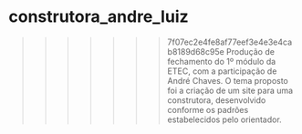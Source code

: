 # construtora_andre_luiz
>>>>>>> 7f07ec2e4fe8af77eef3e4e3e4cab8189d68c95e
Produção de fechamento do 1º módulo da ETEC, com a participação de André Chaves. O tema proposto foi a criação de um site para uma construtora, desenvolvido conforme os padrões estabelecidos pelo orientador.
